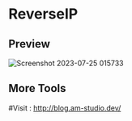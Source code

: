 # ReverseIP

## Preview

![Screenshot 2023-07-25 015733](https://github.com/am-523/ReverseIP/assets/61135648/dac20500-6850-4e4c-b13e-eed277aa6a73)


## More Tools
#Visit : http://blog.am-studio.dev/
